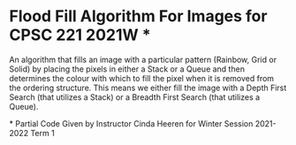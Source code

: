 # Flood Fill Algorithm For Images for CPSC 221 2021W *
An algorithm that fills an image with a particular pattern (Rainbow, Grid or Solid) by placing the pixels in either a Stack or a Queue and then determines the colour with which to fill the pixel when it is removed from the ordering structure. This means we either fill the image with a Depth First Search (that utilizes a Stack) or a Breadth First Search (that utilizes a Queue). 

\* Partial Code Given by Instructor Cinda Heeren for Winter Session 2021-2022 Term 1
